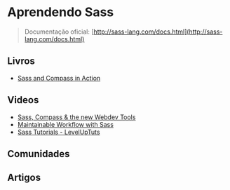 # Aprendendo Sass

> Documentação oficial: [http://sass-lang.com/docs.html](http://sass-lang.com/docs.html)

## Livros
* [Sass and Compass in Action](http://www.amazon.com/Sass-Compass-Action-Wynn-Netherland/dp/1617290149)

## Videos
* [Sass, Compass & the new Webdev Tools](http://www.youtube.com/watch?v=I92DNpFXa4Q)
* [Maintainable Workflow with Sass](http://www.youtube.com/watch?v=fPAf8dN4G4w)
* [Sass Tutorials - LevelUpTuts](http://www.youtube.com/playlist?list=PL2CB1F80266E986EA)

## Comunidades

## Artigos